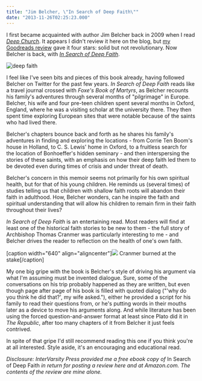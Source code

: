 ```yaml
---
title: "Jim Belcher, \"In Search of Deep Faith\""
date: "2013-11-26T02:25:23.000"
---
```


I first became acquainted with author Jim Belcher back in 2009 when I read _[Deep Church](http://www.amazon.com/gp/product/B002R5AG82/ref=as_li_ss_tl?ie=UTF8&camp=1789&creative=390957&creativeASIN=B002R5AG82&linkCode=as2&tag=chrishubbs-20)_. It appears I didn't review it here on the blog, but [my Goodreads review](https://www.goodreads.com/review/show/74128016) gave it four stars: solid but not revolutionary. Now Belcher is back, with _[In Search of Deep Faith](http://www.amazon.com/gp/product/0830837744/ref=as_li_ss_tl?ie=UTF8&camp=1789&creative=390957&creativeASIN=0830837744&linkCode=as2&tag=chrishubbs-20)_.

![deep faith](http://chrishubbs.com/wordpress/wp-content/uploads/2013/11/deep-faith.jpg)

I feel like I've seen bits and pieces of this book already, having followed Belcher on Twitter for the past few years. _In Search of Deep Faith_ reads like a travel journal crossed with _Foxe's Book of Martyrs_, as Belcher recounts his family's adventures through several months of "pilgrimage" in Europe. Belcher, his wife and four pre-teen children spent several months in Oxford, England, where he was a visiting scholar at the university there. They then spent time exploring European sites that were notable because of the saints who had lived there.

Belcher's chapters bounce back and forth as he shares his family's adventures in finding and exploring the locations - from Corrie Ten Boom's house in Holland, to C. S. Lewis' home in Oxford, to a fruitless search for the location of Bonhoeffer's hidden seminary - and then interspersing the stories of these saints, with an emphasis on how their deep faith led them to be devoted even during times of crisis and under threat of death.

Belcher's concern in this memoir seems not primarily for his own spiritual health, but for that of his young children. He reminds us (several times) of studies telling us that children with shallow faith roots will abandon their faith in adulthood. How, Belcher wonders, can he inspire the faith and spiritual understanding that will allow his children to remain firm in their faith throughout their lives?

_In Search of Deep Faith_ is an entertaining read. Most readers will find at least one of the historical faith stories to be new to them - the full story of Archbishop Thomas Cranmer was particularly interesting to me - and Belcher drives the reader to reflection on the health of one's own faith.

\[caption width="640" align="aligncenter"\][![](http://upload.wikimedia.org/wikipedia/commons/thumb/7/7f/Cranmer_burning_foxe.jpg/640px-Cranmer_burning_foxe.jpg)](http://en.wikipedia.org/wiki/Thomas_Cranmer) Cranmer burned at the stake\[/caption\]

My one big gripe with the book is Belcher's style of driving his argument via what I'm assuming must be invented dialogue. Sure, some of the conversations on his trip probably happened as they are written, but even though page after page of his book is filled with quoted dialog ("'why do you think he did that?', my wife asked."), either he provided a script for his family to read their questions from, or he's putting words in their mouths later as a device to move his arguments along. And while literature has been using the forced question-and-answer format at least since Plato did it in _The Republic_, after too many chapters of it from Belcher it just feels contrived.

In spite of that gripe I'd still recommend reading this one if you think you're at all interested. Style aside, it's an encouraging and educational read.

_Disclosure: InterVarsity Press provided me a free ebook copy of_ In Search of Deep Faith _in return for posting a review here and at Amazon.com. The contents of the review are mine alone._
